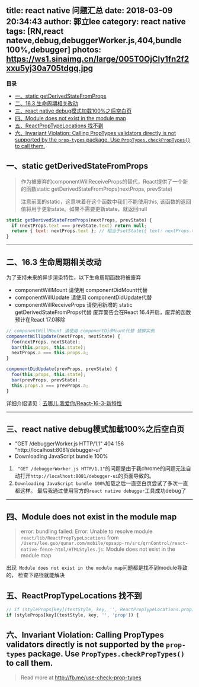 title: react native 问题汇总
date: 2018-03-09 20:34:43
author: 郭立lee
category: react native
tags: [RN,react nateve,debug,debuggerWorker.js,404,bundle 100%,debugger]
photos: https://ws1.sinaimg.cn/large/005T0OjCly1fn2f2xxu5yj30a705tdgq.jpg
---

<!-- START doctoc generated TOC please keep comment here to allow auto update -->
<!-- DON'T EDIT THIS SECTION, INSTEAD RE-RUN doctoc TO UPDATE -->
**目录**

- [一、static getDerivedStateFromProps](#%E4%B8%80static-getderivedstatefromprops)
- [二、16.3 生命周期相关改动](#%E4%BA%8C163-%E7%94%9F%E5%91%BD%E5%91%A8%E6%9C%9F%E7%9B%B8%E5%85%B3%E6%94%B9%E5%8A%A8)
- [三、react native debug模式加载100%之后空白页](#%E4%B8%89react-native-debug%E6%A8%A1%E5%BC%8F%E5%8A%A0%E8%BD%BD100%25%E4%B9%8B%E5%90%8E%E7%A9%BA%E7%99%BD%E9%A1%B5)
- [四、Module does not exist in the module map](#%E5%9B%9Bmodule-does-not-exist-in-the-module-map)
- [五、ReactPropTypeLocations 找不到](#%E4%BA%94reactproptypelocations-%E6%89%BE%E4%B8%8D%E5%88%B0)
- [六、Invariant Violation: Calling PropTypes validators directly is not supported by the `prop-types` package. Use `PropTypes.checkPropTypes()` to call them.](#%E5%85%ADinvariant-violation-calling-proptypes-validators-directly-is-not-supported-by-the-prop-types-package-use-proptypescheckproptypes-to-call-them)

<!-- END doctoc generated TOC please keep comment here to allow auto update -->



## 一、static getDerivedStateFromProps

> 作为被废弃的componentWillReceiveProps的替代，React提供了一个新的函数static getDerivedStateFromProps(nextProps, prevState)
>
> 注意前面的static，这意味着在这个函数中我们不能使用this, 该函数的返回值将用于更新state。如果不需要更新state，就返回null

```javascript
static getDerivedStateFromProps(nextProps, prevState) {
  if (nextProps.text === prevState.text) return null;
  return { text: nextProps.text }; // 相当于setState({ text: nextProps.text });
}
```

----

## 二、16.3 生命周期相关改动

为了支持未来的异步渲染特性，以下生命周期函数将被废弃

* componentWillMount 请使用 componentDidMount代替
* componentWillUpdate 请使用 componentDidUpdate代替
* componentWillReceiveProps 请使用新增的 static getDerivedStateFromProps代替
废弃警告会在React 16.4开启，废弃的函数预计在React 17.0移除

```javascript
// componentWillMount 请使用 componentDidMount代替 替换实例
componentWillUpdate(nextProps, nextState) {
  foo(nextProps, nextState);
  bar(this.props, this.state);
  nextProps.a === this.props.a;
}

componentDidUpdate(prevProps, prevState) {
  foo(this.props, this.state);
  bar(prevProps, prevState);
  this.props.a === prevProps.a;
}
```

详细介绍请见：[去哪儿.我爱你/React-16-3-新特性](https://xn--v4q63d8za.xn--6qq986b3xl/React-16-3-%E6%96%B0%E7%89%B9%E6%80%A7/)

----

## 三、react native debug模式加载100%之后空白页

* "GET /debuggerWorker.js HTTP/1.1" 404 156 "http://localhost:8081/debugger-ui"
* Downloading JavaScript bundle 100%

1. ` "GET /debuggerWorker.js HTTP/1.1"`的问题是由于我chrome的问题无法自动打开`http://localhost:8081/debugger-ui`的页面导致的。
2. `Downloading JavaScript bundle 100%`加载之后一直空白页尝试了多次一直都这样。
最后我通过使用官方的`react native debugger`工具成功debug了

---

## 四、Module does not exist in the module map

> error: bundling failed: Error: Unable to resolve module `react/lib/ReactPropTypeLocations` from `/Users/lee.guo/qunar.com/mobile/opsapp-rn/src/qrnControl/react-native-fence-html/HTMLStyles.js`: Module does not exist in the module map

出现` Module does not exist in the module map`问题都是找不到module导致的， 检查下路径就能解决

##  五、ReactPropTypeLocations 找不到

```javascript
// if (styleProps[key](testStyle, key, '', ReactPropTypeLocations.prop)) {
if (styleProps[key](testStyle, key, '', 'prop')) {
```

## 六、Invariant Violation: Calling PropTypes validators directly is not supported by the `prop-types` package. Use `PropTypes.checkPropTypes()` to call them.

> Read more at http://fb.me/use-check-prop-types
